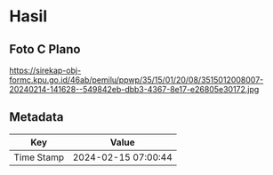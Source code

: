 # Hasil

## Foto C Plano

https://sirekap-obj-formc.kpu.go.id/46ab/pemilu/ppwp/35/15/01/20/08/3515012008007-20240214-141628--549842eb-dbb3-4367-8e17-e26805e30172.jpg


## Metadata

| Key        | Value               |
| ---------- | ------------------- |
| Time Stamp | 2024-02-15 07:00:44 |



